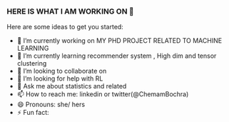 ### HERE IS WHAT I AM WORKING ON  👋


Here are some ideas to get you started:

- 🔭 I’m currently working on MY PHD PROJECT RELATED TO MACHINE LEARNING 
- 🌱 I’m currently learning recommender system , High dim and tensor clustering  
- 👯 I’m looking to collaborate on 
- 🤔 I’m looking for help with RL
- 💬 Ask me about statistics and related 
- 📫 How to reach me: linkedin or twitter(@ChemamBochra)
- 😄 Pronouns: she/ hers
- ⚡ Fun fact: 
